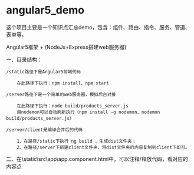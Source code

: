 # angular5_demo

这个项目主要是一个知识点汇总demo，包含：组件、路由、指令、服务、管道、表单等。

Angular5框架 + (NodeJs+Express搭建web服务器)

一、目录结构：

	/static路径下是Angular5前端代码
  
  		在此路径下执行：npm install、npm start

	/server路径下是一个简单的web服务器，模拟后台对接

		在此路径下执行：node build/products_server.js
		用nodemon可以自动刷新执行（npm install -g nodemon、nodemon build/products_server.js）
           
	/server/client是编译合并后的代码
                  
		1、在路径/static下执行 ng build ，生成dist文件夹；
		2、在路径/server下新建client文件夹，将dist文件夹的内容复制到client下即可。
								 
二、在\static\src\app\app.component.html中，可以注释/释放代码，看对应的内容点
